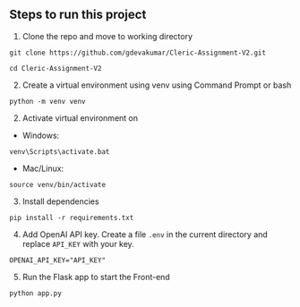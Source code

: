 ## Steps to run this project

1. Clone the repo and move to working directory
```
git clone https://github.com/gdevakumar/Cleric-Assignment-V2.git 

cd Cleric-Assignment-V2
```

2. Create a virtual environment using venv using Command Prompt or bash
```
python -m venv venv
```

2. Activate virtual environment on 
- Windows:
```
venv\Scripts\activate.bat
```
- Mac/Linux:
```
source venv/bin/activate
```

3. Install dependencies
```
pip install -r requirements.txt
```

4. Add OpenAI API key. Create a file `.env` in the current directory and replace `API_KEY` with your key.
```
OPENAI_API_KEY="API_KEY"
```

5. Run the Flask app to start the Front-end
```
python app.py
```
